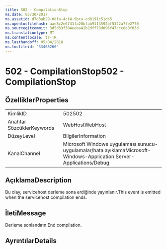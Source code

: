 ```yaml
---
title: 502 - CompilationStop
ms.date: 03/30/2017
ms.assetid: d7d3ab29-0dfa-4cf4-9bca-cd8191c51db5
ms.openlocfilehash: aae8c2e6741fa28bfab9113592bf5322a7fe2770
ms.sourcegitcommit: 3d5d33f384eeba41b2dff79d096f47ccc8d8f03d
ms.translationtype: MT
ms.contentlocale: tr-TR
ms.lasthandoff: 05/04/2018
ms.locfileid: "33468260"
---
```

# <a name="502---compilationstop"></a><span data-ttu-id="e48b8-102">502 - CompilationStop</span><span class="sxs-lookup"><span data-stu-id="e48b8-102">502 - CompilationStop</span></span>
## <a name="properties"></a><span data-ttu-id="e48b8-103">Özellikler</span><span class="sxs-lookup"><span data-stu-id="e48b8-103">Properties</span></span>  
  
|||  
|-|-|  
|<span data-ttu-id="e48b8-104">Kimlik</span><span class="sxs-lookup"><span data-stu-id="e48b8-104">ID</span></span>|<span data-ttu-id="e48b8-105">502</span><span class="sxs-lookup"><span data-stu-id="e48b8-105">502</span></span>|  
|<span data-ttu-id="e48b8-106">Anahtar Sözcükler</span><span class="sxs-lookup"><span data-stu-id="e48b8-106">Keywords</span></span>|<span data-ttu-id="e48b8-107">WebHost</span><span class="sxs-lookup"><span data-stu-id="e48b8-107">WebHost</span></span>|  
|<span data-ttu-id="e48b8-108">Düzey</span><span class="sxs-lookup"><span data-stu-id="e48b8-108">Level</span></span>|<span data-ttu-id="e48b8-109">Bilgiler</span><span class="sxs-lookup"><span data-stu-id="e48b8-109">Information</span></span>|  
|<span data-ttu-id="e48b8-110">Kanal</span><span class="sxs-lookup"><span data-stu-id="e48b8-110">Channel</span></span>|<span data-ttu-id="e48b8-111">Microsoft Windows uygulaması sunucu-uygulamalar/hata ayıklama</span><span class="sxs-lookup"><span data-stu-id="e48b8-111">Microsoft-Windows-Application Server-Applications/Debug</span></span>|  
  
## <a name="description"></a><span data-ttu-id="e48b8-112">Açıklama</span><span class="sxs-lookup"><span data-stu-id="e48b8-112">Description</span></span>  
 <span data-ttu-id="e48b8-113">Bu olay, servicehost derleme sona erdiğinde yayınlanır.</span><span class="sxs-lookup"><span data-stu-id="e48b8-113">This event is emitted when the servicehost compilation ends.</span></span>  
  
## <a name="message"></a><span data-ttu-id="e48b8-114">İleti</span><span class="sxs-lookup"><span data-stu-id="e48b8-114">Message</span></span>  
 <span data-ttu-id="e48b8-115">Derleme sonlandırın.</span><span class="sxs-lookup"><span data-stu-id="e48b8-115">End compilation.</span></span>  
  
## <a name="details"></a><span data-ttu-id="e48b8-116">Ayrıntılar</span><span class="sxs-lookup"><span data-stu-id="e48b8-116">Details</span></span>
